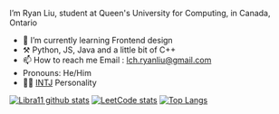 I’m Ryan Liu, student at Queen's University for Computing, in Canada, Ontario
- 🌱 I’m currently learning Frontend design
- ⚒️ Python, JS, Java and a little bit of C++
- 📫 How to reach me  Email : lch.ryanliu@gmail.com
- Pronouns: He/Him
- 👨‍🔬 [INTJ](https://www.16personalities.com/intj-personality) Personality 


[![Libra11 github stats](https://github-readme-stats.vercel.app/api?username=litixidiy&count_private=true&show_icons=true&theme=radical)](https://github.com/litixidiy)
[![LeetCode stats](https://leetcode-stats-six.vercel.app/?username=nihility-01&theme=dark)](https://leetcode.com/nihility-01/)
[![Top Langs](https://github-readme-stats.vercel.app/api/top-langs/?username=litixidiy&theme=radical)](https://github.com/litixidiy)

<!---
RyanLiu-LCH/RyanLiu-LCH is a ✨ special ✨ repository because its `README.md` (this file) appears on your GitHub profile.
You can click the Preview link to take a look at your changes.
--->
